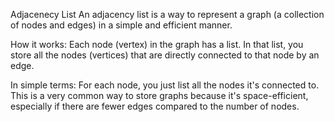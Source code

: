 Adjacenecy List
An adjacency list is a way to represent a graph (a collection of nodes and edges) in a simple and efficient manner.

How it works:
Each node (vertex) in the graph has a list.
In that list, you store all the nodes (vertices) that are directly connected to that node by an edge.

In simple terms:
For each node, you just list all the nodes it's connected to. This is a very common way to store graphs because it's space-efficient, especially if there are fewer edges compared to the number of nodes.
